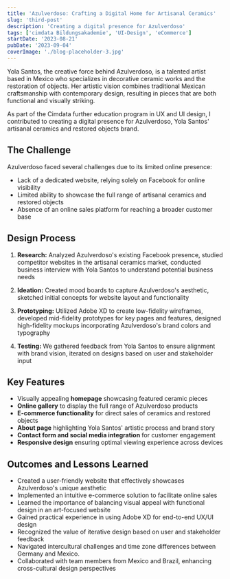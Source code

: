 ```yaml
---
title: 'Azulverdoso: Crafting a Digital Home for Artisanal Ceramics'
slug: 'third-post'
description: 'Creating a digital presence for Azulverdoso'
tags: ['cimdata Bildungsakademie', 'UI-Design', 'eCommerce']
startDate: '2023-08-21'
pubDate: '2023-09-04'
coverImage: './blog-placeholder-3.jpg'
---
```


Yola Santos, the creative force behind Azulverdoso, is a talented artist based in Mexico who specializes in decorative ceramic works and the restoration of objects. Her artistic vision combines traditional Mexican craftsmanship with contemporary design, resulting in pieces that are both functional and visually striking.

As part of the Cimdata further education program in UX and UI design, I contributed to creating a digital presence for Azulverdoso, Yola Santos' artisanal ceramics and restored objects brand.

## The Challenge

Azulverdoso faced several challenges due to its limited online presence:

- Lack of a dedicated website, relying solely on Facebook for online visibility
- Limited ability to showcase the full range of artisanal ceramics and restored objects
- Absence of an online sales platform for reaching a broader customer base

## Design Process

1. **Research:** Analyzed Azulverdoso's existing Facebook presence, studied competitor websites in the artisanal ceramics market, conducted business interview with Yola Santos to understand potential business needs

2. **Ideation:** Created mood boards to capture Azulverdoso's aesthetic, sketched initial concepts for website layout and functionality

3. **Prototyping:** Utilized Adobe XD to create low-fidelity wireframes, developed mid-fidelity prototypes for key pages and features, designed high-fidelity mockups incorporating Azulverdoso's brand colors and typography

4. **Testing:** We gathered feedback from Yola Santos to ensure alignment with brand vision, iterated on designs based on user and stakeholder input

## Key Features

- Visually appealing **homepage** showcasing featured ceramic pieces
- **Online gallery** to display the full range of Azulverdoso products
- **E-commerce functionality** for direct sales of ceramics and restored objects
- **About page** highlighting Yola Santos' artistic process and brand story
- **Contact form and social media integration** for customer engagement
- **Responsive design** ensuring optimal viewing experience across devices

## Outcomes and Lessons Learned

- Created a user-friendly website that effectively showcases Azulverdoso's unique aesthetic
- Implemented an intuitive e-commerce solution to facilitate online sales
- Learned the importance of balancing visual appeal with functional design in an art-focused website
- Gained practical experience in using Adobe XD for end-to-end UX/UI design
- Recognized the value of iterative design based on user and stakeholder feedback
- Navigated intercultural challenges and time zone differences between Germany and Mexico.
- Collaborated with team members from Mexico and Brazil, enhancing cross-cultural design perspectives
